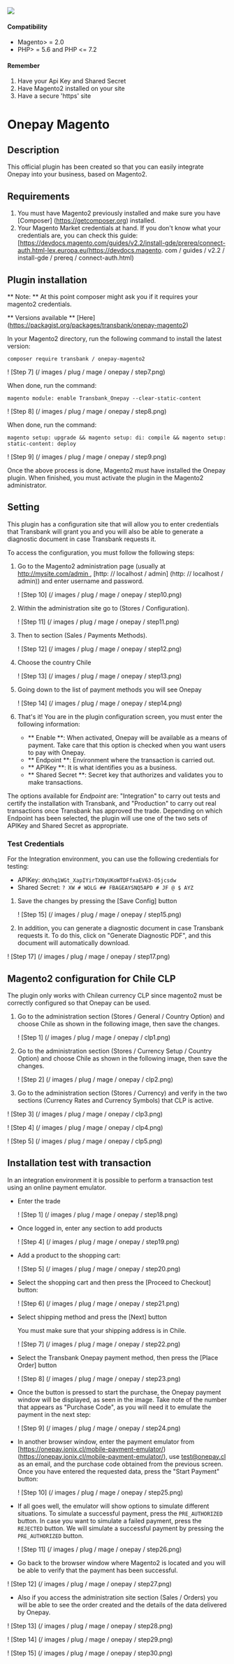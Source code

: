  <div class="data-menu-side-right">
   <div class="btn-side-right"> <span> <img src="/images/navbar.png"> </span> </div>
   <div class="block-cantainer">
     <h4> Compatibility </h4>
     <ul>
       <li> Magento> = 2.0 </li>
       <li> PHP> = 5.6 and PHP <= 7.2 </li>
     </ul>
     <h4> Remember </h4>
     <ol>
       <li> Have your Api Key and Shared Secret </li>
       <li> Have Magento2 installed on your site </li>
       <li> Have a secure 'https' site </li>
     </ol>
   </div>
 </div>

 <h1 class="toc-ignore"> Onepay Magento </h1>
 <h1 style="display: none;"> Onepay </h1>

## Description

This official plugin has been created so that you can easily integrate Onepay into your business, based on Magento2.

## Requirements

1. You must have Magento2 previously installed and make sure you have [Composer] (https://getcomposer.org) installed.
2. Your Magento Market credentials at hand. If you don't know what your credentials are, you can check this guide: [https://devdocs.magento.com/guides/v2.2/install-gde/prereq/connect-auth.html-lex.europa.eu(https://devdocs.magento. com / guides / v2.2 / install-gde / prereq / connect-auth.html)

## Plugin installation

** Note: ** At this point composer might ask you if it requires your magento2 credentials.

** Versions available ** [Here] (https://packagist.org/packages/transbank/onepay-magento2)

In your Magento2 directory, run the following command to install the latest version:

    composer require transbank / onepay-magento2

  ! [Step 7] (/ images / plug / mage / onepay / step7.png)

When done, run the command:

    magento module: enable Transbank_Onepay --clear-static-content

  ! [Step 8] (/ images / plug / mage / onepay / step8.png)

When done, run the command:

    magento setup: upgrade && magento setup: di: compile && magento setup: static-content: deploy

  ! [Step 9] (/ images / plug / mage / onepay / step9.png)

Once the above process is done, Magento2 must have installed the Onepay plugin. When finished, you must activate the plugin in the Magento2 administrator.

## Setting

This plugin has a configuration site that will allow you to enter credentials that Transbank will grant you and you will also be able to generate a diagnostic document in case Transbank requests it.

To access the configuration, you must follow the following steps:

1. Go to the Magento2 administration page (usually at [http://mysite.com/admin ](http://mysite.com/admin), [http: // localhost / admin] (http: // localhost / admin)) and enter username and password.

    ! [Step 10] (/ images / plug / mage / onepay / step10.png)

2. Within the administration site go to (Stores / Configuration).

    ! [Step 11] (/ images / plug / mage / onepay / step11.png)

3. Then to section (Sales / Payments Methods).

    ! [Step 12] (/ images / plug / mage / onepay / step12.png)

4. Choose the country Chile

    ! [Step 13] (/ images / plug / mage / onepay / step13.png)

5. Going down to the list of payment methods you will see Onepay

    ! [Step 14] (/ images / plug / mage / onepay / step14.png)

6. That's it! You are in the plugin configuration screen, you must enter the following information:

   * ** Enable **: When activated, Onepay will be available as a means of payment. Take care that this option is checked when you want users to pay with Onepay.
   * ** Endpoint **: Environment where the transaction is carried out.
   * ** APIKey **: It is what identifies you as a business.
   * ** Shared Secret **: Secret key that authorizes and validates you to make transactions.

  The options available for _Endpoint_ are: "Integration" to carry out tests and certify the installation with Transbank, and "Production" to carry out real transactions once Transbank has approved the trade. Depending on which Endpoint has been selected, the plugin will use one of the two sets of APIKey and Shared Secret as appropriate.

### Test Credentials

For the Integration environment, you can use the following credentials for testing:

* APIKey: `dKVhq1WGt_XapIYirTXNyUKoWTDFfxaEV63-O5jcsdw`
* Shared Secret: `? XW # WOLG ## FBAGEAYSNQ5APD # JF @ $ AYZ`

1. Save the changes by pressing the [Save Config] button

   ! [Step 15] (/ images / plug / mage / onepay / step15.png)

2. In addition, you can generate a diagnostic document in case Transbank requests it. To do this, click on "Generate Diagnostic PDF", and this document will automatically download.

  ! [Step 17] (/ images / plug / mage / onepay / step17.png)

## Magento2 configuration for Chile CLP

The plugin only works with Chilean currency CLP since magento2 must be correctly configured so that Onepay can be used.

1. Go to the administration section (Stores / General / Country Option) and choose Chile as shown in the following image, then save the changes.

    ! [Step 1] (/ images / plug / mage / onepay / clp1.png)

2. Go to the administration section (Stores / Currency Setup / Country Option) and choose Chile as shown in the following image, then save the changes.

    ! [Step 2] (/ images / plug / mage / onepay / clp2.png)

3. Go to the administration section (Stores / Currency) and verify in the two sections (Currency Rates and Currency Symbols) that CLP is active.

  ! [Step 3] (/ images / plug / mage / onepay / clp3.png)

  ! [Step 4] (/ images / plug / mage / onepay / clp4.png)

  ! [Step 5] (/ images / plug / mage / onepay / clp5.png)

## Installation test with transaction

In an integration environment it is possible to perform a transaction test using an online payment emulator.

* Enter the trade

  ! [Step 1] (/ images / plug / mage / onepay / step18.png)

* Once logged in, enter any section to add products

  ! [Step 4] (/ images / plug / mage / onepay / step19.png)

* Add a product to the shopping cart:

  ! [Step 5] (/ images / plug / mage / onepay / step20.png)

* Select the shopping cart and then press the [Proceed to Checkout] button:

  ! [Step 6] (/ images / plug / mage / onepay / step21.png)

* Select shipping method and press the [Next] button

  You must make sure that your shipping address is in Chile.

  ! [Step 7] (/ images / plug / mage / onepay / step22.png)

* Select the Transbank Onepay payment method, then press the [Place Order] button

  ! [Step 8] (/ images / plug / mage / onepay / step23.png)

* Once the button is pressed to start the purchase, the Onepay payment window will be displayed, as seen in the image. Take note of the number that appears as "Purchase Code", as you will need it to emulate the payment in the next step:

  ! [Step 9] (/ images / plug / mage / onepay / step24.png)

* In another browser window, enter the payment emulator from [https://onepay.ionix.cl/mobile-payment-emulator/)(https://onepay.ionix.cl/mobile-payment-emulator/), use test@onepay.cl as an email, and the purchase code obtained from the previous screen. Once you have entered the requested data, press the "Start Payment" button:

  ! [Step 10] (/ images / plug / mage / onepay / step25.png)

* If all goes well, the emulator will show options to simulate different situations. To simulate a successful payment, press the `PRE_AUTHORIZED` button. In case you want to simulate a failed payment, press the `REJECTED` button. We will simulate a successful payment by pressing the `PRE_AUTHORIZED` button.

  ! [Step 11] (/ images / plug / mage / onepay / step26.png)

* Go back to the browser window where Magento2 is located and you will be able to verify that the payment has been successful.

 ! [Step 12] (/ images / plug / mage / onepay / step27.png)

* Also if you access the administration site section (Sales / Orders) you will be able to see the order created and the details of the data delivered by Onepay.

 ! [Step 13] (/ images / plug / mage / onepay / step28.png)

 ! [Step 14] (/ images / plug / mage / onepay / step29.png)

 ! [Step 15] (/ images / plug / mage / onepay / step30.png)
